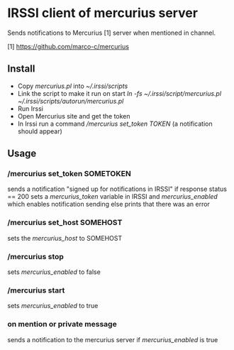 # IRSSI client of mercurius server

Sends notifications to Mercurius [1] server when mentioned in channel.

[1] https://github.com/marco-c/mercurius

## Install

* Copy *mercurius.pl* into *~/.irssi/scripts*
* Link the script to make it run on start *ln -fs ~/.irssi/script/mercurius.pl ~/.irssi/scripts/autorun/mercurius.pl*
* Run Irssi
* Open Mercurius site and get the token
* In Irssi run a command */mercurius set_token TOKEN* (a notification should appear)


## Usage

### /mercurius set_token SOMETOKEN
sends a notification "signed up for notifications in IRSSI"
if response status == 200 sets a *mercurius_token* variable in IRSSI and *mercurius_enabled* which enables notification sending
else prints that there was an error

### /mercurius set_host SOMEHOST
sets the *mercurius_host* to SOMEHOST

### /mercurius stop
sets *mercurius_enabled* to false

### /mercurius start
sets *mercurius_enabled* to true

### on mention or private message
sends a notification to the mercurius server if *mercurius_enabled* is true
